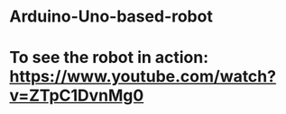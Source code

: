 # Arduino-Uno-based-robot
# To see the robot in action: https://www.youtube.com/watch?v=ZTpC1DvnMg0
